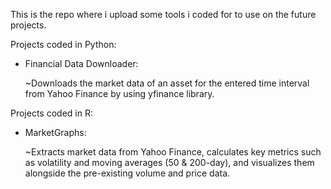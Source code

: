 This is the repo where i upload some tools i coded for to use on the future projects.

Projects coded in Python:

- Financial Data Downloader:

  ~Downloads the market data of an asset for the entered time interval from Yahoo Finance by using yfinance library.

Projects coded in R:

- MarketGraphs:

  ~Extracts market data from Yahoo Finance, calculates key metrics such as volatility and moving averages (50 & 200-day), and visualizes them alongside the pre-existing volume and price data.
